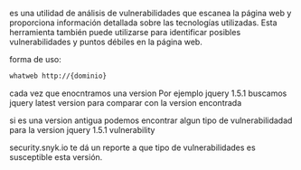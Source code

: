 es una utilidad de análisis de vulnerabilidades que escanea la página web y proporciona información detallada sobre las tecnologías utilizadas. Esta herramienta también puede utilizarse para identificar posibles vulnerabilidades y puntos débiles en la página web.

forma de uso:

```sh fold:"Uso de whatweb"
whatweb http://{dominio}
```

cada vez que enocntramos una version
Por ejemplo jquery 1.5.1
buscamos  jquery latest version para comparar con la version encontrada

si es una version antigua podemos encontrar algun tipo de vulnerabilidadad para la version
jquery 1.5.1 vulnerability


security.snyk.io te dá un reporte a que tipo de vulnerabilidades es susceptible esta versión.
